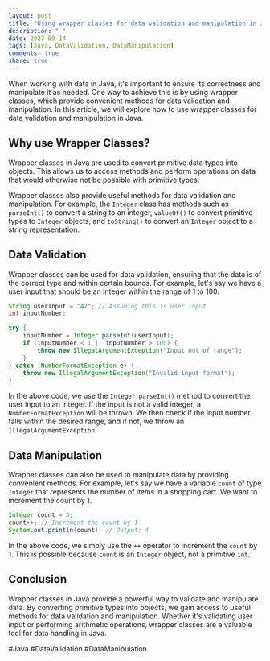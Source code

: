 ```yaml
---
layout: post
title: "Using wrapper classes for data validation and manipulation in Java"
description: " "
date: 2023-09-14
tags: [Java, DataValidation, DataManipulation]
comments: true
share: true
---
```


When working with data in Java, it's important to ensure its correctness and manipulate it as needed. One way to achieve this is by using wrapper classes, which provide convenient methods for data validation and manipulation. In this article, we will explore how to use wrapper classes for data validation and manipulation in Java.

## Why use Wrapper Classes?

Wrapper classes in Java are used to convert primitive data types into objects. This allows us to access methods and perform operations on data that would otherwise not be possible with primitive types.

Wrapper classes also provide useful methods for data validation and manipulation. For example, the `Integer` class has methods such as `parseInt()` to convert a string to an integer, `valueOf()` to convert primitive types to `Integer` objects, and `toString()` to convert an `Integer` object to a string representation.

## Data Validation

Wrapper classes can be used for data validation, ensuring that the data is of the correct type and within certain bounds. For example, let's say we have a user input that should be an integer within the range of 1 to 100.

```java
String userInput = "42"; // Assuming this is user input
int inputNumber;

try {
    inputNumber = Integer.parseInt(userInput);
    if (inputNumber < 1 || inputNumber > 100) {
        throw new IllegalArgumentException("Input out of range");
    }
} catch (NumberFormatException e) {
    throw new IllegalArgumentException("Invalid input format");
}
```

In the above code, we use the `Integer.parseInt()` method to convert the user input to an integer. If the input is not a valid integer, a `NumberFormatException` will be thrown. We then check if the input number falls within the desired range, and if not, we throw an `IllegalArgumentException`.

## Data Manipulation

Wrapper classes can also be used to manipulate data by providing convenient methods. For example, let's say we have a variable `count` of type `Integer` that represents the number of items in a shopping cart. We want to increment the count by 1.

```java
Integer count = 3;
count++; // Increment the count by 1
System.out.println(count); // Output: 4
```

In the above code, we simply use the `++` operator to increment the `count` by 1. This is possible because `count` is an `Integer` object, not a primitive `int`.

## Conclusion

Wrapper classes in Java provide a powerful way to validate and manipulate data. By converting primitive types into objects, we gain access to useful methods for data validation and manipulation. Whether it's validating user input or performing arithmetic operations, wrapper classes are a valuable tool for data handling in Java.

#Java #DataValidation #DataManipulation